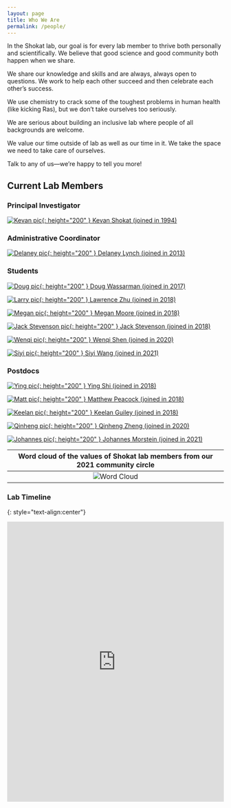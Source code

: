 ```yaml
---
layout: page
title: Who We Are
permalink: /people/
---
```

In the Shokat lab, our goal is for every lab member to thrive both personally and scientifically. We believe that good science and good community both happen when we share.

We share our knowledge and skills and are always, always open to questions. We work to help each other succeed and then celebrate each other’s success.

We use chemistry to crack some of the toughest problems in human health (like kicking Ras), but we don’t take ourselves too seriously.

We are serious about building an inclusive lab where people of all backgrounds are welcome.

We value our time outside of lab as well as our time in it. We take the space we need to take care of ourselves.

Talk to any of us—we’re happy to tell you more!

## Current Lab Members

### Principal Investigator


<a href="{{ site.baseurl }}/kevan"><span>![Kevan pic](../img/kevan.jpg){: height="200" } Kevan Shokat (joined in 1994)</span></a>

### Administrative Coordinator


<a href="{{ site.baseurl }}/delaney"><span>![Delaney pic](../img/delaney.jpg){: height="200" } Delaney Lynch (joined in 2013)</span></a>

### Students

<a href="{{ site.baseurl }}/wassarman"><span>![Doug pic](../img/wassarman.jpg){: height="200" } Doug Wassarman (joined in 2017)</span></a>


<a href="{{ site.baseurl }}/zhu"><span>![Larry pic](../img/zhu.jpg){: height="200" } Lawrence Zhu (joined in 2018)</span></a>


<a href="{{ site.baseurl }}/moore"><span>![Megan pic](../img/moore.jpg){: height="200" } Megan Moore (joined in 2018)</span></a>


<a href="{{ site.baseurl }}/stevenson"><span>![Jack Stevenson pic](../img/stevenson.jpg){: height="200" } Jack Stevenson (joined in 2018)</span></a>


<a href="{{ site.baseurl }}/shen"><span>![Wenqi pic](../img/shen.jpg){: height="200" } Wenqi Shen (joined in 2020)</span></a>


<a href="{{ site.baseurl }}/wang"><span>![Siyi pic](../img/wang.jpg){: height="200" } Siyi Wang (joined in 2021)</span></a>


### Postdocs


<a href="{{ site.baseurl }}/shi"><span>![Ying pic](../img/ying.jpg){: height="200" } Ying Shi (joined in 2018)</span></a>


<a href="{{ site.baseurl }}/peacock"><span>![Matt pic](../img/peacock.jpg){: height="200" } Matthew Peacock (joined in 2018)</span></a>


<a href="{{ site.baseurl }}/keelan"><span>![Keelan pic](../img/keelan.png){: height="200" } Keelan Guiley (joined in 2018)</span></a>


<a href="{{ site.baseurl }}/zheng"><span>![Qinheng pic](../img/zheng.jpg){: height="200" } Qinheng Zheng (joined in 2020)</span></a>


<a href="{{ site.baseurl }}/morstein"><span>![Johannes pic](../img/morstein.png){: height="200" } Johannes Morstein (joined in 2021)</span></a>


| Word cloud of the values of Shokat lab members from our 2021 community circle |
|:--:|
| ![Word Cloud](../img/wordcloud.png) |

### Lab Timeline
{: style="text-align:center"}
<iframe src='https://cdn.knightlab.com/libs/timeline3/latest/embed/index.html?source=1FY-5ZrMrgA3n_SwBqh9L24hU691sprYoL4Wl3SU5lZU&font=Default&lang=en&initial_zoom=2&height=650' width='100%' height='650' webkitallowfullscreen mozallowfullscreen allowfullscreen frameborder='0'></iframe>
